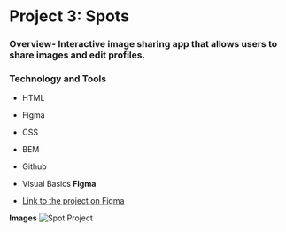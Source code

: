 # Project 3: Spots

### Overview- Interactive image sharing app that allows users to share images and edit profiles.

### Technology and Tools

- HTML
- Figma
- CSS
- BEM
- Github
- Visual Basics
  **Figma**

- [Link to the project on Figma](https://www.figma.com/file/BBNm2bC3lj8QQMHlnqRsga/Sprint-3-Project-%E2%80%94-Spots?type=design&node-id=2%3A60&mode=design&t=afgNFybdorZO6cQo-1)

**Images**
![Spot Project](../se_project_spots/spot.jpg)

